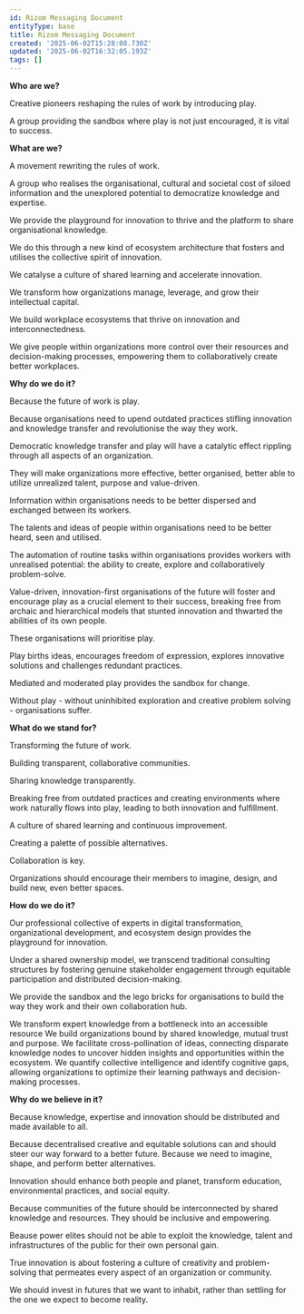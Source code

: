 ```yaml
---
id: Rizom Messaging Document
entityType: base
title: Rizom Messaging Document
created: '2025-06-02T15:28:08.730Z'
updated: '2025-06-02T16:32:05.193Z'
tags: []
---
```

**Who are we?** 

Creative pioneers reshaping the rules of work by introducing play.

A group providing the sandbox where play is not just encouraged, it is vital to success.

**What are we?**


A movement rewriting the rules of work. 

A group who realises the organisational, cultural and societal cost of siloed information and the unexplored potential to democratize knowledge and expertise.

We provide the playground for innovation to thrive and the platform to share organisational knowledge.

We do this through a new kind of ecosystem architecture that fosters and utilises the collective spirit of innovation.

We catalyse a culture of shared learning and accelerate innovation. 

We transform how organizations manage, leverage, and grow their intellectual capital.

We build workplace ecosystems that thrive on innovation and interconnectedness.

We give people within organizations more control over their resources and decision-making processes, empowering them to collaboratively create better workplaces.



**Why do we do it?**


Because the future of work is play.

Because organisations need to upend outdated practices stifling innovation and knowledge transfer and revolutionise the way they work.

Democratic knowledge transfer and play will have a catalytic effect rippling through all aspects of an organization. 

They will make organizations more effective, better organised, better able to utilize unrealized talent, purpose and value-driven.

Information within organisations needs to be better dispersed and exchanged between its workers. 

The talents and ideas of people within organisations need to be better heard, seen and utilised. 

The automation of routine tasks within organisations provides workers with unrealised potential: the ability to create, explore and collaboratively problem-solve.

Value-driven, innovation-first organisations of the future will foster and encourage play as a crucial element to their success, breaking free from archaic and hierarchical models that stunted innovation and thwarted the abilities of its own people.

These organisations will prioritise play.

Play births ideas, encourages freedom of expression, explores innovative solutions and challenges redundant practices. 

Mediated and moderated play provides the sandbox for change.

Without play - without uninhibited exploration and creative problem solving - organisations suffer. 



**What do we stand for?** 

Transforming the future of work.

Building transparent, collaborative communities. 

Sharing knowledge transparently. 

Breaking free from outdated practices and creating environments where work naturally flows into play, leading to both innovation and fulfillment.

A culture of shared learning and continuous improvement.

Creating a palette of possible alternatives.

Collaboration is key.

Organizations should encourage their members to imagine, design, and build new, even better spaces.


**How do we do it?**

Our professional collective of experts in digital transformation, organizational development, and ecosystem design provides the playground for innovation.

Under a shared ownership model, we transcend traditional consulting structures by fostering genuine stakeholder engagement through equitable participation and distributed decision-making.

We provide the sandbox and the lego bricks for organisations to build the way they work and their own collaboration hub. 

We transform expert knowledge from a bottleneck into an accessible resource
We build organizations bound by shared knowledge, mutual trust and purpose.
We facilitate cross-pollination of ideas, connecting disparate knowledge nodes to uncover hidden insights and opportunities within the ecosystem.
We quantify collective intelligence and identify cognitive gaps, allowing organizations to optimize their learning pathways and decision-making processes.



**Why do we believe in it?** 

Because knowledge, expertise and innovation should be distributed and made available to all.

Because decentralised creative and equitable solutions can and should steer our way forward to a better future.
Because we need to imagine, shape, and perform better alternatives.

Innovation should enhance both people and planet, transform education, environmental practices, and social equity.

Because communities of the future should be interconnected by shared knowledge and resources. They should be inclusive and empowering. 

Beause power elites should not be able to exploit the knowledge, talent and infrastructures of the public for their own personal gain. 

True innovation is about fostering a culture of creativity and problem-solving that permeates every aspect of an organization or community.

We should invest in futures that we want to inhabit, rather than settling for the one we expect to become reality.
